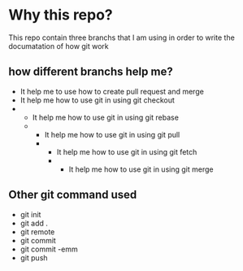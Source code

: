 # Why this repo?
This repo contain three branchs that I am using in order to write the documatation of how git work

## how different branchs help me?
* It help me to use how to create pull request and merge
* It help me how to use git in using git checkout
* * It help me how to use git in using git rebase
  * * It help me how to use git in using git pull
    * * It help me how to use git in using git fetch
      * * It help me how to use git in using git merge
       
## Other git command used
* git init
* git add .
* git remote
* git commit
* git commit -emm
* git push
  
